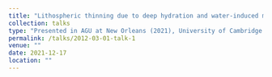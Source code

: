 ```yaml
---
title: "Lithospheric thinning due to deep hydration and water-induced mantle melting at oceanic transform plate boundaries"
collection: talks
type: "Presented in AGU at New Orleans (2021), University of Cambridge (2022), Chinese Academy of Geological Sciences (2022), Conference on Earth System Science (2023)"
permalink: /talks/2012-03-01-talk-1
venue: ""
date: 2021-12-17
location: ""
---
```

